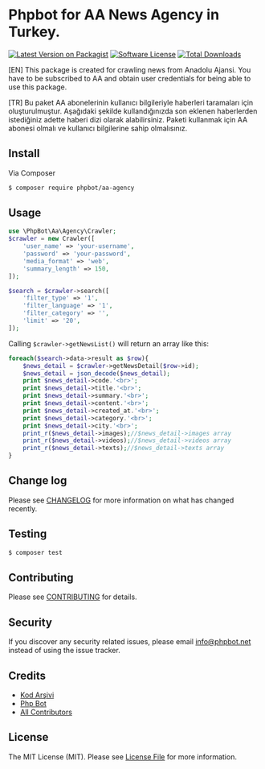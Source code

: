 # Phpbot for AA News Agency in Turkey.

[![Latest Version on Packagist][ico-version]][link-packagist]
[![Software License][ico-license]](LICENSE.md)
[![Total Downloads][ico-downloads]][link-downloads]

[EN] This package is created for crawling news from Anadolu Ajansi. You have to be subscribed to AA and obtain user credentials for being able to use this package.

[TR] Bu paket AA abonelerinin kullanıcı bilgileriyle haberleri taramaları için oluşturulmuştur. Aşağıdaki şekilde kullandığınızda son eklenen haberlerden istediğiniz adette haberi dizi olarak alabilirsiniz. Paketi kullanmak için AA abonesi olmalı ve kullanıcı bilgilerine sahip olmalısınız.





## Install

Via Composer

``` bash
$ composer require phpbot/aa-agency
```

## Usage

``` php
use \PhpBot\Aa\Agency\Crawler;
$crawler = new Crawler([
    'user_name' => 'your-username',
    'password' => 'your-password',
    'media_format' => 'web',
    'summary_length' => 150,
]);

$search = $crawler->search([
	'filter_type' => '1',
    'filter_language' => '1',
    'filter_category' => '',
    'limit' => '20',
]);
```
Calling `$crawler->getNewsList()` will return an array like this:

```php
foreach($search->data->result as $row){
    $news_detail = $crawler->getNewsDetail($row->id);
    $news_detail = json_decode($news_detail);
    print $news_detail->code.'<br>';
    print $news_detail->title.'<br>';
    print $news_detail->summary.'<br>';
    print $news_detail->content.'<br>';
    print $news_detail->created_at.'<br>';
    print $news_detail->category.'<br>';
    print $news_detail->city.'<br>';
    print_r($news_detail->images);//$news_detail->images array
    print_r($news_detail->videos);//$news_detail->videos array
    print_r($news_detail->texts);//$news_detail->texts array
}
```
## Change log

Please see [CHANGELOG](CHANGELOG.md) for more information on what has changed recently.

## Testing

``` bash
$ composer test
```

## Contributing

Please see [CONTRIBUTING](CONTRIBUTING.md) for details.

## Security

If you discover any security related issues, please email info@phpbot.net instead of using the issue tracker.

## Credits

- [Kod Arşivi][link-kodarsivi]
- [Php Bot][link-phpbot]
- [All Contributors][link-contributors]

## License

The MIT License (MIT). Please see [License File](LICENSE.md) for more information.

[ico-version]: https://img.shields.io/packagist/v/phpbot/aa-agency.svg?style=flat-square
[ico-license]: https://img.shields.io/badge/license-MIT-brightgreen.svg?style=flat-square
[ico-downloads]: https://img.shields.io/packagist/dt/phpbot/aa-agency.svg?style=flat-square
[link-packagist]: https://packagist.org/packages/phpbot/aa-agency
[link-downloads]: https://packagist.org/packages/phpbot/aa-agency
[link-kodarsivi]: https://github.com/kodarsivi
[link-phpbot]: https://github.com/phpbot
[link-contributors]: ../../contributors

